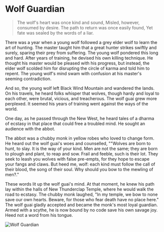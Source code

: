 # Wolf Guardian

> The wolf's heart was once kind and sound,
> Misled, however, consumed by desire.
> The path to return was once easily found,
> Yet fate was sealed by the words of a liar.

There was a year when a young wolf followed a grey elder wolf to learn
the art of hunting. The master taught him that a great hunter strikes
swiftly and surely, sparing their prey from suffering. The young wolf
pondered this long and hard. After years of training, he devised his own
killing technique. He thought his master would be pleased with his
progress, but instead, the elder wolf scolded him for disrupting the circle
of karma and told him to repent. The young wolf's mind swam with
confusion at his master's seeming contradiction.

And so, the young wolf left Black Wind Mountain and wandered the
lands. On his travels, he heard folks whisper that wolves, though hardy
and loyal to each other, were brutal, vicious, and treacherous. The wolf
guai grew more perplexed. It seemed his years of training went against the
ways of the world.

One day, as he passed through the New West, he heard tales of a dharma
of ecstasy in that place that could free a troubled mind. He sought an
audience with the abbot.

The abbot was a chubby monk in yellow robes who loved to change form.
He heard out the wolf guai's woes and counselled, ""Wolves are born to
hunt, to slay. It is the way of your kind. Men are not the same; they are
born to plough and plant, to reap and sow. Frail and feeble, such is their
lot. They seek to leash you wolves with false pre-empts, for they hope to
escape your fangs and claws. But heed me, wolf: each kind must follow the
call of their blood, the song of their soul. Why should you bow to the
mewling of men?."

These words lit up the wolf guai's mind. At that moment, he knew his path
lay within the halls of New Thunderclap Temple, where he would walk
the road to ecstasy. The chubby monk laughed, "In my temple, we bow to
none save our own hearts. Beware, for those who fear death have no place
here." The wolf guai gladly accepted and became the monk's most loyal
guardian. Armed with a scythe, he is now bound by no code save his own
savage joy. Heed not a word from his tongue.

![Wolf Guardian](/image-20240827011005220.png)